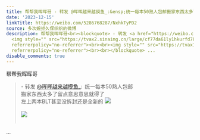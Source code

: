 ```yaml
---
title: 帮帮我晖晖哥 - 转发 @晖晖越来越摸鱼_:&ensp;统一每本50熟人包邮搬家东西太多了留点意思意思就得了左上两本BLT甚至没拆封还是全新的 [图片][图片]
date: '2023-12-15'
linkTitle: https://weibo.com/5286768287/NxhkTyPD2
source: 多次婉拒久保织织的微博
description: 帮帮我晖晖哥<br><blockquote> - 转发 <a href="https://weibo.com/3480738401" target="_blank">@晖晖越来越摸鱼_</a>: 统一每本50熟人包邮<br>搬家东西太多了留点意思意思就得了<br>左上两本BLT甚至没拆封还是全新的
  <img style="" src="https://tvax2.sinaimg.cn/large/cf77da61ly1hkurfd78juj233z2bzu10.jpg"
  referrerpolicy="no-referrer"><br><br><img style="" src="https://tvax1.sinaimg.cn/large/cf77da61ly1hkurfcs7uxj233z2bzhdw.jpg"
  referrerpolicy="no-referrer"><br><br></blockquote> ...
disable_comments: true
---
```

帮帮我晖晖哥<br><blockquote> - 转发 <a href="https://weibo.com/3480738401" target="_blank">@晖晖越来越摸鱼_</a>: 统一每本50熟人包邮<br>搬家东西太多了留点意思意思就得了<br>左上两本BLT甚至没拆封还是全新的 <img style="" src="https://tvax2.sinaimg.cn/large/cf77da61ly1hkurfd78juj233z2bzu10.jpg" referrerpolicy="no-referrer"><br><br><img style="" src="https://tvax1.sinaimg.cn/large/cf77da61ly1hkurfcs7uxj233z2bzhdw.jpg" referrerpolicy="no-referrer"><br><br></blockquote> ...
